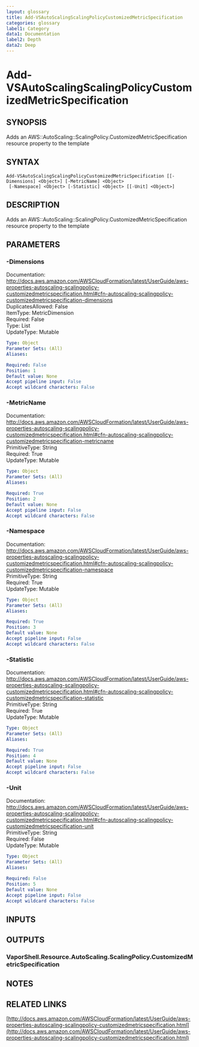 ```yaml
---
layout: glossary
title: Add-VSAutoScalingScalingPolicyCustomizedMetricSpecification
categories: glossary
label1: Category
data1: Documentation
label2: Depth
data2: Deep
---
```


# Add-VSAutoScalingScalingPolicyCustomizedMetricSpecification

## SYNOPSIS
Adds an AWS::AutoScaling::ScalingPolicy.CustomizedMetricSpecification resource property to the template

## SYNTAX

```
Add-VSAutoScalingScalingPolicyCustomizedMetricSpecification [[-Dimensions] <Object>] [-MetricName] <Object>
 [-Namespace] <Object> [-Statistic] <Object> [[-Unit] <Object>]
```

## DESCRIPTION
Adds an AWS::AutoScaling::ScalingPolicy.CustomizedMetricSpecification resource property to the template

## PARAMETERS

### -Dimensions
Documentation: http://docs.aws.amazon.com/AWSCloudFormation/latest/UserGuide/aws-properties-autoscaling-scalingpolicy-customizedmetricspecification.html#cfn-autoscaling-scalingpolicy-customizedmetricspecification-dimensions    
DuplicatesAllowed: False    
ItemType: MetricDimension    
Required: False    
Type: List    
UpdateType: Mutable

```yaml
Type: Object
Parameter Sets: (All)
Aliases: 

Required: False
Position: 1
Default value: None
Accept pipeline input: False
Accept wildcard characters: False
```

### -MetricName
Documentation: http://docs.aws.amazon.com/AWSCloudFormation/latest/UserGuide/aws-properties-autoscaling-scalingpolicy-customizedmetricspecification.html#cfn-autoscaling-scalingpolicy-customizedmetricspecification-metricname    
PrimitiveType: String    
Required: True    
UpdateType: Mutable

```yaml
Type: Object
Parameter Sets: (All)
Aliases: 

Required: True
Position: 2
Default value: None
Accept pipeline input: False
Accept wildcard characters: False
```

### -Namespace
Documentation: http://docs.aws.amazon.com/AWSCloudFormation/latest/UserGuide/aws-properties-autoscaling-scalingpolicy-customizedmetricspecification.html#cfn-autoscaling-scalingpolicy-customizedmetricspecification-namespace    
PrimitiveType: String    
Required: True    
UpdateType: Mutable

```yaml
Type: Object
Parameter Sets: (All)
Aliases: 

Required: True
Position: 3
Default value: None
Accept pipeline input: False
Accept wildcard characters: False
```

### -Statistic
Documentation: http://docs.aws.amazon.com/AWSCloudFormation/latest/UserGuide/aws-properties-autoscaling-scalingpolicy-customizedmetricspecification.html#cfn-autoscaling-scalingpolicy-customizedmetricspecification-statistic    
PrimitiveType: String    
Required: True    
UpdateType: Mutable

```yaml
Type: Object
Parameter Sets: (All)
Aliases: 

Required: True
Position: 4
Default value: None
Accept pipeline input: False
Accept wildcard characters: False
```

### -Unit
Documentation: http://docs.aws.amazon.com/AWSCloudFormation/latest/UserGuide/aws-properties-autoscaling-scalingpolicy-customizedmetricspecification.html#cfn-autoscaling-scalingpolicy-customizedmetricspecification-unit    
PrimitiveType: String    
Required: False    
UpdateType: Mutable

```yaml
Type: Object
Parameter Sets: (All)
Aliases: 

Required: False
Position: 5
Default value: None
Accept pipeline input: False
Accept wildcard characters: False
```

## INPUTS

## OUTPUTS

### VaporShell.Resource.AutoScaling.ScalingPolicy.CustomizedMetricSpecification

## NOTES

## RELATED LINKS

[http://docs.aws.amazon.com/AWSCloudFormation/latest/UserGuide/aws-properties-autoscaling-scalingpolicy-customizedmetricspecification.html](http://docs.aws.amazon.com/AWSCloudFormation/latest/UserGuide/aws-properties-autoscaling-scalingpolicy-customizedmetricspecification.html)

